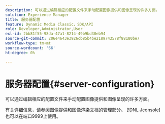 ```yaml
---
description: 可以通过编辑相应的配置文件来手动配置图像提供和图像呈现的许多方面。
solution: Experience Manager
title: 服务器配置
feature: Dynamic Media Classic，SDK/API
role: Developer,Administrator,User
exl-id: 2bb81f55-98da-47a1-8214-49b9bd30eb94
source-git-commit: 206e4643e3926cb85b4be2189743578f88180be7
workflow-type: tm+mt
source-wordcount: '66'
ht-degree: 0%

---
```


# 服务器配置{#server-configuration}

可以通过编辑相应的配置文件来手动配置图像提供和图像呈现的许多方面。

有关详细信息，请参阅图像提供和图像渲染文档的管理部分。 [!DNL Jconsole] 也可以在端口9999上使用。
